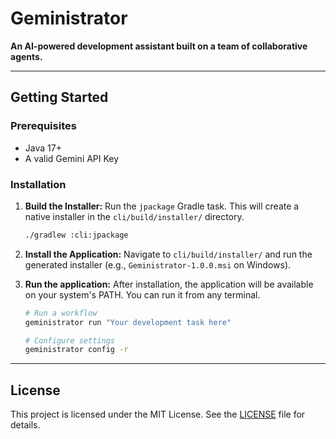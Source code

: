 # Geministrator

**An AI-powered development assistant built on a team of collaborative agents.**

---
## Getting Started

### Prerequisites

* Java 17+
* A valid Gemini API Key

### Installation

1. **Build the Installer:**
   Run the `jpackage` Gradle task. This will create a native installer in the `cli/build/installer/`
   directory.
    ```bash
    ./gradlew :cli:jpackage
    ```
2. **Install the Application:**
   Navigate to `cli/build/installer/` and run the generated installer (e.g.,
   `Geministrator-1.0.0.msi` on Windows).

3. **Run the application:**
   After installation, the application will be available on your system's PATH. You can run it from
   any terminal.

    ```bash
    # Run a workflow
    geministrator run "Your development task here"

    # Configure settings
    geministrator config -r
    ```

---

## License

This project is licensed under the MIT License. See the [LICENSE](LICENSE) file for details.